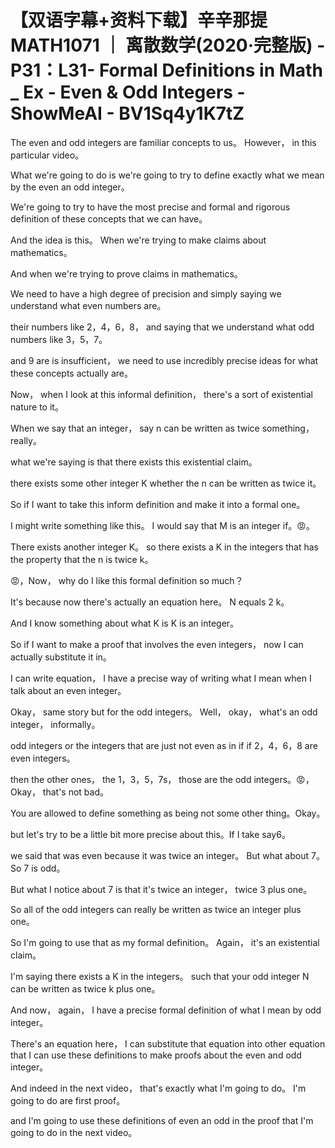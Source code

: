 # 【双语字幕+资料下载】辛辛那提 MATH1071 ｜ 离散数学(2020·完整版) - P31：L31- Formal Definitions in Math _ Ex - Even & Odd Integers - ShowMeAI - BV1Sq4y1K7tZ

The even and odd integers are familiar concepts to us。 However， in this particular video。

 What we're going to do is we're going to try to define exactly what we mean by the even an odd integer。

 We're going to try to have the most precise and formal and rigorous definition of these concepts that we can have。

 And the idea is this。 When we're trying to make claims about mathematics。

 And when we're trying to prove claims in mathematics。

 We need to have a high degree of precision and simply saying we understand what even numbers are。

 their numbers like 2，4，6，8， and saying that we understand what odd numbers like 3，5，7。

 and 9 are is insufficient， we need to use incredibly precise ideas for what these concepts actually are。

Now， when I look at this informal definition， there's a sort of existential nature to it。

 When we say that an integer， say n can be written as twice something， really。

 what we're saying is that there exists this existential claim。

 there exists some other integer K whether the n can be written as twice it。

So if I want to take this inform definition and make it into a formal one。

 I might write something like this。 I would say that M is an integer if。😡。

There exists another integer K。 so there exists a K in the integers that has the property that the n is twice k。

😡，Now， why do I like this formal definition so much？

 It's because now there's actually an equation here。 N equals 2 k。

 And I know something about what K is K is an integer。

 So if I want to make a proof that involves the even integers， now I can actually substitute it in。

 I can write equation， I have a precise way of writing what I mean when I talk about an even integer。

 Okay， same story but for the odd integers。 Well， okay， what's an odd integer， informally。

 odd integers or the integers that are just not even as in if if 2，4，6，8 are even integers。

 then the other ones， the 1，3，5，7s， those are the odd integers。😡，Okay， that's not bad。

 You are allowed to define something as being not some other thing。Okay。

 but let's try to be a little bit more precise about this。If I take say6。

 we said that was even because it was twice an integer。 But what about 7。 So 7 is odd。

 But what I notice about 7 is that it's twice an integer， twice 3 plus one。

 So all of the odd integers can really be written as twice an integer plus one。

 So I'm going to use that as my formal definition。 Again， it's an existential claim。

 I'm saying there exists a K in the integers。 such that your odd integer N can be written as twice k plus one。

 And now， again， I have a precise formal definition of what I mean by odd integer。

 There's an equation here， I can substitute that equation into other equation that I can use these definitions to make proofs about the even and odd integer。

 And indeed in the next video， that's exactly what I'm going to do。 I'm going to do are first proof。

 and I'm going to use these definitions of even an odd in the proof that I'm going to do in the next video。

